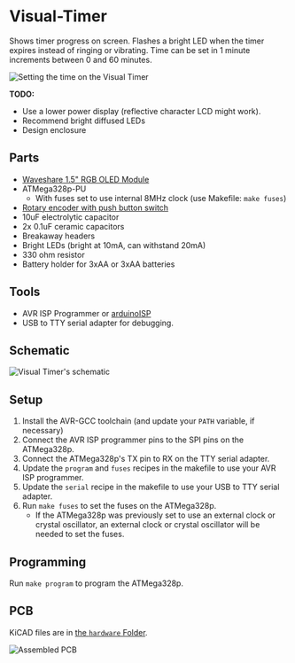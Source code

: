 # Visual-Timer

Shows timer progress on screen.  Flashes a bright LED when the timer expires instead of ringing 
or vibrating.  Time can be set in 1 minute increments between 0 and 60 minutes.

![Setting the time on the Visual Timer](../assets/Image.jpg?raw=true)

**TODO:**
- Use a lower power display (reflective character LCD might work).
- Recommend bright diffused LEDs
- Design enclosure

## Parts

- [Waveshare 1.5" RGB OLED Module](https://www.waveshare.com/wiki/1.5inch_RGB_OLED_Module)
- ATMega328p-PU
    - With fuses set to use internal 8MHz clock (use Makefile: `make fuses`)
- [Rotary encoder with push button switch](https://www.amazon.com/dp/B0197X1UZY/ref=cm_sw_em_r_mt_dp_U_0rAEDbP2TPZJZ)
- 10uF electrolytic capacitor
- 2x 0.1uF ceramic capacitors
- Breakaway headers
- Bright LEDs (bright at 10mA, can withstand 20mA)
- 330 ohm resistor
- Battery holder for 3xAA or 3xAA batteries

## Tools

- AVR ISP Programmer or [arduinoISP](https://www.arduino.cc/en/tutorial/arduinoISP)
- USB to TTY serial adapter for debugging.

## Schematic

![Visual Timer's schematic](../assets/Schematic.png?raw=true)

## Setup

1. Install the AVR-GCC toolchain (and update your `PATH` variable, if necessary)
2. Connect the AVR ISP programmer pins to the SPI pins on the ATMega328p.
3. Connect the ATMega328p's TX pin to RX on the TTY serial adapter.
4. Update the `program` and `fuses` recipes in the makefile to use your AVR 
ISP programmer.
5. Update the `serial` recipe in the makefile to use your USB to TTY serial 
adapter.
6. Run `make fuses` to set the fuses on the ATMega328p.
    - If the ATMega328p was previously set to use an external clock or crystal 
    oscillator, an external clock or crystal oscillator will be needed to set 
    the fuses.

## Programming

Run `make program` to program the ATMega328p.

## PCB

KiCAD files are in [the `hardware` Folder](./hardware).

![Assembled PCB](../assets/PCB.jpg?raw=true)

